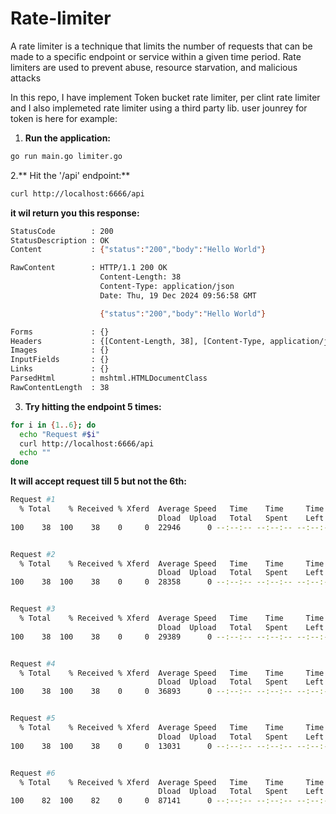 # Rate-limiter

A rate limiter is a technique that limits the number of requests that can be made to a specific endpoint or service within a given time period. Rate limiters are used to prevent abuse, resource starvation, and malicious attacks

In this repo, I have implement Token bucket rate limiter, per clint rate limiter and I also implemeted rate limiter using a third party lib. user jounrey for token is here for example:


1. **Run the application:**

```sh
go run main.go limiter.go
```

2.** Hit the '/api' endpoint:**

```sh
curl http://localhost:6666/api  
```

**it wil return you this response:**

```sh
StatusCode        : 200
StatusDescription : OK
Content           : {"status":"200","body":"Hello World"}

RawContent        : HTTP/1.1 200 OK
                    Content-Length: 38
                    Content-Type: application/json
                    Date: Thu, 19 Dec 2024 09:56:58 GMT

                    {"status":"200","body":"Hello World"}

Forms             : {}
Headers           : {[Content-Length, 38], [Content-Type, application/json], [Date, Thu, 19 Dec 2024 09:56:58 GMT]}
Images            : {}
InputFields       : {}
Links             : {}
ParsedHtml        : mshtml.HTMLDocumentClass
RawContentLength  : 38
```

3. **Try hitting the endpoint 5 times:**

```sh
for i in {1..6}; do
  echo "Request #$i"
  curl http://localhost:6666/api
  echo ""
done
```

**It will accept request till 5 but not the 6th:**

```sh
Request #1
  % Total    % Received % Xferd  Average Speed   Time    Time     Time  Current
                                 Dload  Upload   Total   Spent    Left  Speed
100    38  100    38    0     0  22946      0 --:--:-- --:--:-- --:--:-- 38000{"status":"200","body":"Hello World"}


Request #2
  % Total    % Received % Xferd  Average Speed   Time    Time     Time  Current
                                 Dload  Upload   Total   Spent    Left  Speed
100    38  100    38    0     0  28358      0 --:--:-- --:--:-- --:--:-- 38000{"status":"200","body":"Hello World"}


Request #3
  % Total    % Received % Xferd  Average Speed   Time    Time     Time  Current
                                 Dload  Upload   Total   Spent    Left  Speed
100    38  100    38    0     0  29389      0 --:--:-- --:--:-- --:--:-- 38000{"status":"200","body":"Hello World"}


Request #4
  % Total    % Received % Xferd  Average Speed   Time    Time     Time  Current
                                 Dload  Upload   Total   Spent    Left  Speed
100    38  100    38    0     0  36893      0 --:--:-- --:--:-- --:--:-- 38000{"status":"200","body":"Hello World"}


Request #5
  % Total    % Received % Xferd  Average Speed   Time    Time     Time  Current
                                 Dload  Upload   Total   Spent    Left  Speed
100    38  100    38    0     0  13031      0 --:--:-- --:--:-- --:--:-- 19000{"status":"200","body":"Hello World"}


Request #6
  % Total    % Received % Xferd  Average Speed   Time    Time     Time  Current
                                 Dload  Upload   Total   Spent    Left  Speed
100    82  100    82    0     0  87141      0 --:--:-- --:--:-- --:--:-- 82000{"status":"429","body":"I ain't coming into your DDOS attack you filthy animal!"}

```
